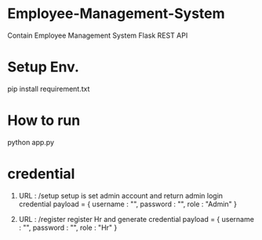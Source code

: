 # Employee-Management-System

Contain Employee Management System Flask REST API

# Setup Env.

pip install requirement.txt

# How to run

python app.py

# credential

1. URL : /setup
   setup is set admin account and return admin login credential
   payload = {
   username : "",
   password : "",
   role : "Admin"
   }

2. URL : /register
   register Hr and generate credential
   payload = {
   username : "",
   password : "",
   role : "Hr"
   }
